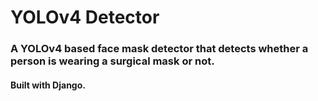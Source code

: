 # YOLOv4 Detector
### A YOLOv4 based face mask detector that detects whether a person is wearing a surgical mask or not.
#### Built with Django. 
